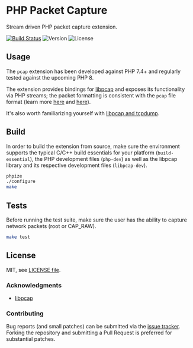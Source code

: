 # PHP Packet Capture

Stream driven PHP packet capture extension.

[![Build Status](https://travis-ci.org/rtckit/php-pcap-ext.svg?branch=master)](https://travis-ci.org/rtckit/php-pcap-ext) ![Version](https://img.shields.io/badge/version-v0.6.0-green) ![License](https://img.shields.io/badge/license-MIT-blue)

## Usage

The `pcap` extension has been developed against PHP 7.4+ and regularly tested against the upcoming PHP 8.

The extension provides bindings for [libpcap](https://github.com/the-tcpdump-group/libpcap) and exposes its functionality via PHP streams; the packet formatting is consistent with the `pcap` file format (learn more [here](https://wiki.wireshark.org/Development/LibpcapFileFormat) and [here](https://formats.kaitai.io/pcap/index.html)).

It's also worth familiarizing yourself with [libpcap and tcpdump](https://www.tcpdump.org/index.html).

## Build

In order to build the extension from source, make sure the environment supports the typical C/C++ build essentials for your platform (`build-essential`), the PHP development files (`php-dev`) as well as the libpcap library and its respective development files (`libpcap-dev`).

```sh
phpize
./configure
make
```

## Tests

Before running the test suite, make sure the user has the ability to capture network packets (root or CAP_RAW).

```sh
make test
```

## License

MIT, see [LICENSE file](LICENSE).

### Acknowledgments

* [libpcap](https://github.com/the-tcpdump-group/libpcap)

### Contributing

Bug reports (and small patches) can be submitted via the [issue tracker](https://github.com/rtckit/php-pcap-ext/issues). Forking the repository and submitting a Pull Request is preferred for substantial patches.
